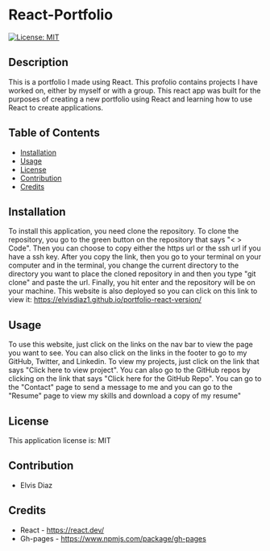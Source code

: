 # React-Portfolio

[![License: MIT](https://img.shields.io/badge/License-MIT-blue.svg)](https://opensource.org/licenses/MIT)

## Description

This is a portfolio I made using React. This profolio contains projects I have worked on, either by myself or with a group. This react app was built for the purposes of creating a new portfolio using React and learning how to use React to create applications.

## Table of Contents

- [Installation](#installation)
- [Usage](#usage)
- [License](#license)
- [Contribution](#contribution)
- [Credits](#credits)

## Installation

To install this application, you need clone the repository. To clone the repository, you go to the green button on the repository that says "< > Code". Then you can choose to copy either the https url or the ssh url if you have a ssh key. After you copy the link, then you go to your terminal on your computer and in the terminal, you change the current directory to the directory you want to place the cloned repository in and then you type "git clone" and paste the url. Finally, you hit enter and the repository will be on your machine. This website is also deployed so you can click on this link to view it: https://elvisdiaz1.github.io/portfolio-react-version/

## Usage

To use this website, just click on the links on the nav bar to view the page you want to see. You can also click on the links in the footer to go to my GitHub, Twitter, and Linkedin. To view my projects, just click on the link that says "Click here to view project". You can also go to the GitHub repos by clicking on the link that says "Click here for the GitHub Repo". You can go to the "Contact" page to send a message to me and you can go to the "Resume" page to view my skills and download a copy of my resume"

## License

This application license is: MIT

## Contribution

- Elvis Diaz

## Credits

- React - https://react.dev/
- Gh-pages - https://www.npmjs.com/package/gh-pages
